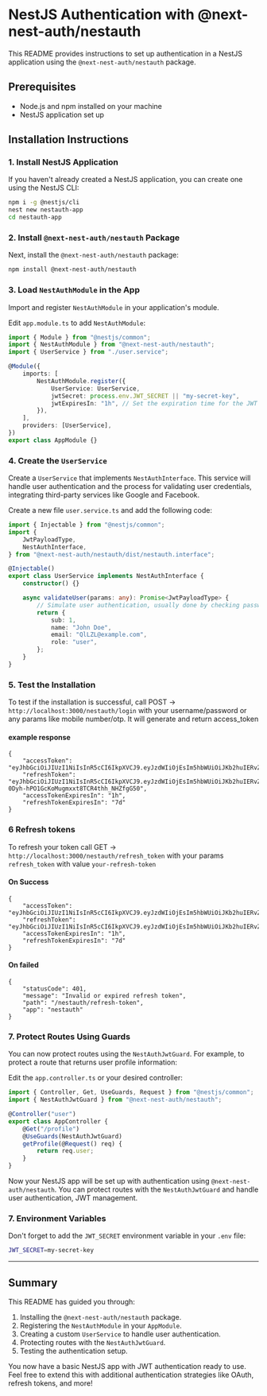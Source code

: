 # NestJS Authentication with @next-nest-auth/nestauth

This README provides instructions to set up authentication in a NestJS application using the `@next-nest-auth/nestauth` package.

## Prerequisites

-   Node.js and npm installed on your machine
-   NestJS application set up

## Installation Instructions

### 1. Install NestJS Application

If you haven't already created a NestJS application, you can create one using the NestJS CLI:

```bash
npm i -g @nestjs/cli
nest new nestauth-app
cd nestauth-app
```

### 2. Install `@next-nest-auth/nestauth` Package

Next, install the `@next-nest-auth/nestauth` package:

```bash
npm install @next-nest-auth/nestauth
```

### 3. Load `NestAuthModule` in the App

Import and register `NestAuthModule` in your application's module.

Edit `app.module.ts` to add `NestAuthModule`:

```typescript
import { Module } from "@nestjs/common";
import { NestAuthModule } from "@next-nest-auth/nestauth";
import { UserService } from "./user.service";

@Module({
    imports: [
        NestAuthModule.register({
            UserService: UserService,
            jwtSecret: process.env.JWT_SECRET || "my-secret-key",
            jwtExpiresIn: "1h", // Set the expiration time for the JWT
        }),
    ],
    providers: [UserService],
})
export class AppModule {}
```

### 4. Create the `UserService`

Create a `UserService` that implements `NestAuthInterface`. This service will handle user authentication and the process for validating user credentials, integrating third-party services like Google and Facebook.

Create a new file `user.service.ts` and add the following code:

```typescript
import { Injectable } from "@nestjs/common";
import {
    JwtPayloadType,
    NestAuthInterface,
} from "@next-nest-auth/nestauth/dist/nestauth.interface";

@Injectable()
export class UserService implements NestAuthInterface {
    constructor() {}

    async validateUser(params: any): Promise<JwtPayloadType> {
        // Simulate user authentication, usually done by checking password against database
        return {
            sub: 1,
            name: "John Doe",
            email: "QlLZL@example.com",
            role: "user",
        };
    }
}
```

### 5. Test the Installation

To test if the installation is successful, call POST -> `http://localhost:3000/nestauth/login` with your username/password or any params like mobile number/otp. It will generate and return access_token

#### example response

```
{
    "accessToken": "eyJhbGciOiJIUzI1NiIsInR5cCI6IkpXVCJ9.eyJzdWIiOjEsIm5hbWUiOiJKb2huIERvZSIsImVtYWlsIjoiUWxMWkxAZXhhbXBsZS5jb20iLCJyb2xlIjoidXNlciIsIm1hY0lkIjoiMDI6NDI6YTQ6NGM6MjU6YjgiLCJpYXQiOjE3Mzg1NTgyMDQsImV4cCI6MTczODU2MTgwNH0.8RtsLfhIMwWXloT65UgCHOaDyZaVkXxcS1ER6hpZ9H4",
    "refreshToken": "eyJhbGciOiJIUzI1NiIsInR5cCI6IkpXVCJ9.eyJzdWIiOjEsIm5hbWUiOiJKb2huIERvZSIsImVtYWlsIjoiUWxMWkxAZXhhbXBsZS5jb20iLCJyb2xlIjoidXNlciIsIm1hY0lkIjoiMDI6NDI6YTQ6NGM6MjU6YjgiLCJpYXQiOjE3Mzg1NTgyMDQsImV4cCI6MTczOTE2MzAwNH0.eP70K-0Dyh-hPO1GcKoMugmxxt8TCR4thh_NHZfgG50",
    "accessTokenExpiresIn": "1h",
    "refreshTokenExpiresIn": "7d"
}
```

### 6 Refresh tokens

To refresh your token call GET -> `http://localhost:3000/nestauth/refresh_token` with your params `refresh_token` with value `your-refresh-token`

#### On Success

```
{
    "accessToken": "eyJhbGciOiJIUzI1NiIsInR5cCI6IkpXVCJ9.eyJzdWIiOjEsIm5hbWUiOiJKb2huIERvZSIsImVtYWlsIjoiUWxMWkxAZXhhbXBsZS5jb20iLCJyb2xlIjoidXNlciIsImlhdCI6MTczODU1OTQ0NCwiZXhwIjoxNzM4NTYzMDQ0fQ.l1aNl4s6f4KciTL7UGpKpTT_0RgQG51UJPi57GPcv9g",
    "refreshToken": "eyJhbGciOiJIUzI1NiIsInR5cCI6IkpXVCJ9.eyJzdWIiOjEsIm5hbWUiOiJKb2huIERvZSIsImVtYWlsIjoiUWxMWkxAZXhhbXBsZS5jb20iLCJyb2xlIjoidXNlciIsImlhdCI6MTczODU1OTQ0NCwiZXhwIjoxNzM5MTY0MjQ0fQ.RQbGBBiwOR6VT7632VSGvN2j0SLdjLc_dTksyWswB3s",
    "accessTokenExpiresIn": "1h",
    "refreshTokenExpiresIn": "7d"
}
```

#### On failed

```
{
    "statusCode": 401,
    "message": "Invalid or expired refresh token",
    "path": "/nestauth/refresh-token",
    "app": "nestauth"
}
```

### 7. Protect Routes Using Guards

You can now protect routes using the `NestAuthJwtGuard`. For example, to protect a route that returns user profile information:

Edit the `app.controller.ts` or your desired controller:

```typescript
import { Controller, Get, UseGuards, Request } from "@nestjs/common";
import { NestAuthJwtGuard } from "@next-nest-auth/nestauth";

@Controller("user")
export class AppController {
    @Get("/profile")
    @UseGuards(NestAuthJwtGuard)
    getProfile(@Request() req) {
        return req.user;
    }
}
```

Now your NestJS app will be set up with authentication using `@next-nest-auth/nestauth`. You can protect routes with the `NestAuthJwtGuard` and handle user authentication, JWT management.

### 7. Environment Variables

Don't forget to add the `JWT_SECRET` environment variable in your `.env` file:

```bash
JWT_SECRET=my-secret-key
```

---

## Summary

This README has guided you through:

1. Installing the `@next-nest-auth/nestauth` package.
2. Registering the `NestAuthModule` in your `AppModule`.
3. Creating a custom `UserService` to handle user authentication.
4. Protecting routes with the `NestAuthJwtGuard`.
5. Testing the authentication setup.

You now have a basic NestJS app with JWT authentication ready to use. Feel free to extend this with additional authentication strategies like OAuth, refresh tokens, and more!
